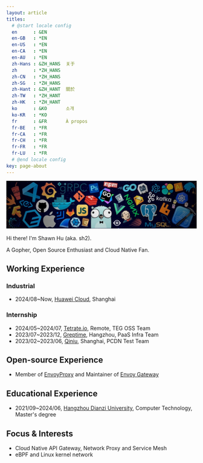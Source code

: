 ```yaml
---
layout: article
titles:
  # @start locale config
  en      : &EN
  en-GB   : *EN
  en-US   : *EN
  en-CA   : *EN
  en-AU   : *EN
  zh-Hans : &ZH_HANS  关于
  zh      : *ZH_HANS
  zh-CN   : *ZH_HANS
  zh-SG   : *ZH_HANS
  zh-Hant : &ZH_HANT  關於
  zh-TW   : *ZH_HANT
  zh-HK   : *ZH_HANT
  ko      : &KO       소개
  ko-KR   : *KO
  fr      : &FR       À propos
  fr-BE   : *FR
  fr-CA   : *FR
  fr-CH   : *FR
  fr-FR   : *FR
  fr-LU   : *FR
  # @end locale config
key: page-about
---
```


![cover](https://raw.githubusercontent.com/shawnh2/shawnh2.github.io/master/assets/about-cover.jpeg)

Hi there! I'm Shawn Hu (aka. sh2).

A Gopher, Open Source Enthusiast and Cloud Native Fan.

## Working Experience

### Industrial

- 2024/08~Now, [Huawei Cloud](https://www.huaweicloud.com/), Shanghai

### Internship

- 2024/05~2024/07, [Tetrate.io](https://tetrate.io/), Remote, TEG OSS Team
- 2023/07~2023/12, [Greptime](https://www.greptime.com/), Hangzhou, PaaS Infra Team
- 2023/02~2023/06, [Qiniu](https://www.qiniu.com/), Shanghai, PCDN Test Team

## Open-source Experience

- Member of [EnvoyProxy](https://github.com/envoyproxy) and Maintainer of [Envoy Gateway](https://github.com/envoyproxy/gateway)

## Educational Experience

- 2021/09~2024/06, [Hangzhou Dianzi University](https://www.hdu.edu.cn/main.htm), Computer Technology, Master's degree

## Focus & Interests

- Cloud Native API Gateway, Network Proxy and Service Mesh
- eBPF and Linux kernel network
